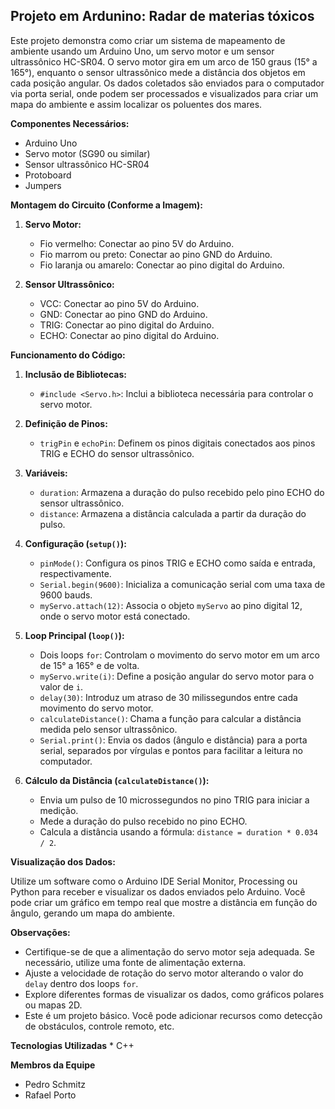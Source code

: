 ## Projeto em Ardunino: Radar de materias tóxicos

Este projeto demonstra como criar um sistema de mapeamento de ambiente usando um Arduino Uno, um servo motor e um sensor ultrassônico HC-SR04. O servo motor gira em um arco de 150 graus (15° a 165°), enquanto o sensor ultrassônico mede a distância dos objetos em cada posição angular. Os dados coletados são enviados para o computador via porta serial, onde podem ser processados e visualizados para criar um mapa do ambiente e assim localizar os poluentes dos mares.

**Componentes Necessários:**

* Arduino Uno
* Servo motor (SG90 ou similar)
* Sensor ultrassônico HC-SR04
* Protoboard
* Jumpers

**Montagem do Circuito (Conforme a Imagem):**

1. **Servo Motor:**
   * Fio vermelho: Conectar ao pino 5V do Arduino.
   * Fio marrom ou preto: Conectar ao pino GND do Arduino.
   * Fio laranja ou amarelo: Conectar ao pino digital do Arduino.

2. **Sensor Ultrassônico:**
   * VCC: Conectar ao pino 5V do Arduino.
   * GND: Conectar ao pino GND do Arduino.
   * TRIG: Conectar ao pino digital do Arduino.
   * ECHO: Conectar ao pino digital do Arduino.

**Funcionamento do Código:**

1. **Inclusão de Bibliotecas:**
   * `#include <Servo.h>`: Inclui a biblioteca necessária para controlar o servo motor.

2. **Definição de Pinos:**
   * `trigPin` e `echoPin`: Definem os pinos digitais conectados aos pinos TRIG e ECHO do sensor ultrassônico.

3. **Variáveis:**
   * `duration`: Armazena a duração do pulso recebido pelo pino ECHO do sensor ultrassônico.
   * `distance`: Armazena a distância calculada a partir da duração do pulso.

4. **Configuração (`setup()`):**
   * `pinMode()`: Configura os pinos TRIG e ECHO como saída e entrada, respectivamente.
   * `Serial.begin(9600)`: Inicializa a comunicação serial com uma taxa de 9600 bauds.
   * `myServo.attach(12)`: Associa o objeto `myServo` ao pino digital 12, onde o servo motor está conectado.

5. **Loop Principal (`loop()`):**
   * Dois loops `for`: Controlam o movimento do servo motor em um arco de 15° a 165° e de volta.
   * `myServo.write(i)`: Define a posição angular do servo motor para o valor de `i`.
   * `delay(30)`: Introduz um atraso de 30 milissegundos entre cada movimento do servo motor.
   * `calculateDistance()`: Chama a função para calcular a distância medida pelo sensor ultrassônico.
   * `Serial.print()`: Envia os dados (ângulo e distância) para a porta serial, separados por vírgulas e pontos para facilitar a leitura no computador.

6. **Cálculo da Distância (`calculateDistance()`):**
   * Envia um pulso de 10 microssegundos no pino TRIG para iniciar a medição.
   * Mede a duração do pulso recebido no pino ECHO.
   * Calcula a distância usando a fórmula: `distance = duration * 0.034 / 2`.

**Visualização dos Dados:**

Utilize um software como o Arduino IDE Serial Monitor, Processing ou Python para receber e visualizar os dados enviados pelo Arduino. Você pode criar um gráfico em tempo real que mostre a distância em função do ângulo, gerando um mapa do ambiente.

**Observações:**

* Certifique-se de que a alimentação do servo motor seja adequada. Se necessário, utilize uma fonte de alimentação externa.
* Ajuste a velocidade de rotação do servo motor alterando o valor do `delay` dentro dos loops `for`.
* Explore diferentes formas de visualizar os dados, como gráficos polares ou mapas 2D.
* Este é um projeto básico. Você pode adicionar recursos como detecção de obstáculos, controle remoto, etc.

**Tecnologias Utilizadas**
	* C++

**Membros da Equipe**
  * Pedro Schmitz
* Rafael Porto

